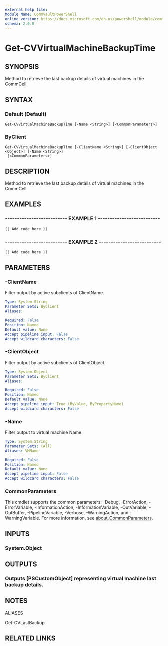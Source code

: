 ```yaml
---
external help file:
Module Name: CommvaultPowerShell
online version: https://docs.microsoft.com/en-us/powershell/module/commvaultpowershell/get-cvvirtualmachinebackuptime
schema: 2.0.0
---
```


# Get-CVVirtualMachineBackupTime

## SYNOPSIS
Method to retrieve the last backup details of virtual machines in the CommCell.

## SYNTAX

### Default (Default)
```
Get-CVVirtualMachineBackupTime [-Name <String>] [<CommonParameters>]
```

### ByClient
```
Get-CVVirtualMachineBackupTime [-ClientName <String>] [-ClientObject <Object>] [-Name <String>]
 [<CommonParameters>]
```

## DESCRIPTION
Method to retrieve the last backup details of virtual machines in the CommCell.

## EXAMPLES

### -------------------------- EXAMPLE 1 --------------------------
```powershell
{{ Add code here }}
```



### -------------------------- EXAMPLE 2 --------------------------
```powershell
{{ Add code here }}
```



## PARAMETERS

### -ClientName
Filter output by active subclients of ClientName.

```yaml
Type: System.String
Parameter Sets: ByClient
Aliases:

Required: False
Position: Named
Default value: None
Accept pipeline input: False
Accept wildcard characters: False
```

### -ClientObject
Filter output by active subclients of ClientObject.

```yaml
Type: System.Object
Parameter Sets: ByClient
Aliases:

Required: False
Position: Named
Default value: None
Accept pipeline input: True (ByValue, ByPropertyName)
Accept wildcard characters: False
```

### -Name
Filter output to virtual machine Name.

```yaml
Type: System.String
Parameter Sets: (All)
Aliases: VMName

Required: False
Position: Named
Default value: None
Accept pipeline input: False
Accept wildcard characters: False
```

### CommonParameters
This cmdlet supports the common parameters: -Debug, -ErrorAction, -ErrorVariable, -InformationAction, -InformationVariable, -OutVariable, -OutBuffer, -PipelineVariable, -Verbose, -WarningAction, and -WarningVariable. For more information, see [about_CommonParameters](http://go.microsoft.com/fwlink/?LinkID=113216).

## INPUTS

### System.Object

## OUTPUTS

### Outputs [PSCustomObject] representing virtual machine last backup details.

## NOTES

ALIASES

Get-CVLastBackup

## RELATED LINKS

